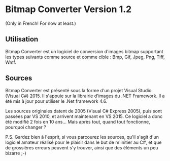 # Bitmap Converter Version 1.2

(Only in French! For now at least.)

## Utilisation 

Bitmap Converter est un logiciel de conversion d'images bitmap supportant les types suivants comme source et comme cible : 
Bmp, Gif, Jpeg, Png, Tiff, Wmf.

## Sources 

Bitmap Converter est présenté sous la forme d'un projet Visual Studio (Visual C#) 2015.
Il s'appuie sur la librairie d'images du .NET Framework.
Il a été mis à jour pour utiliser le .Net framework 4.6.

Les sources originales datent de 2005 (Visual C# Express 2005), puis sont passées par VS 2010, et arrivent maintenant en VS 2015.
Ce logiciel a donc été modifié 2 fois en 10 ans... Mais après tout, quand tout fonctionne, pourquoi changer ?

P.S. Gardez bien à l'esprit, si vous parcourez les sources, qu'il s'agit d'un logiciel amateur réalisé pour le plaisir dans le but de m'initier au C#, et que de grossières erreurs peuvent s'y trouver, ainsi que des éléments un peu bizarre ;-)
